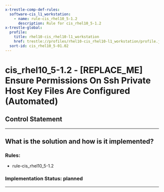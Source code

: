 ```yaml
---
x-trestle-comp-def-rules:
  software-cis_l1_workstation:
    - name: rule-cis_rhel10_5-1.2
      description: Rule for cis_rhel10_5-1.2
x-trestle-global:
  profile:
    title: rhel10-cis_rhel10-l1_workstation
    href: trestle://profiles/rhel10-cis_rhel10-l1_workstation/profile.json
  sort-id: cis_rhel10_5-01.02
---
```


# cis_rhel10_5-1.2 - \[REPLACE_ME\] Ensure Permissions On Ssh Private Host Key Files Are Configured (Automated)

## Control Statement

______________________________________________________________________

## What is the solution and how is it implemented?

<!-- For implementation status enter one of: implemented, partial, planned, alternative, not-applicable -->

<!-- Note that the list of rules under ### Rules: is read-only and changes will not be captured after assembly to JSON -->

<!-- Add control implementation description here for control: cis_rhel10_5-1.2 -->

### Rules:

  - rule-cis_rhel10_5-1.2

### Implementation Status: planned

______________________________________________________________________
